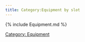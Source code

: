 ```yaml
---
title: Category:Equipment by slot
---
```


{% include Equipment.md %}

[Category: Equipment](Category:_Equipment "wikilink")